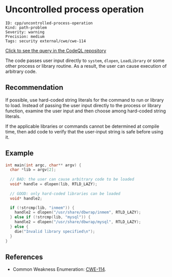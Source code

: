 # Uncontrolled process operation

```
ID: cpp/uncontrolled-process-operation
Kind: path-problem
Severity: warning
Precision: medium
Tags: security external/cwe/cwe-114

```
[Click to see the query in the CodeQL repository](https://github.com/github/codeql/tree/main/cpp/ql/src/Security/CWE/CWE-114/UncontrolledProcessOperation.ql)

The code passes user input directly to `system`, `dlopen`, `LoadLibrary` or some other process or library routine. As a result, the user can cause execution of arbitrary code.


## Recommendation
If possible, use hard-coded string literals for the command to run or library to load. Instead of passing the user input directly to the process or library function, examine the user input and then choose among hard-coded string literals.

If the applicable libraries or commands cannot be determined at compile time, then add code to verify that the user-input string is safe before using it.


## Example

```c
int main(int argc, char** argv) {
  char *lib = argv[2];
  
  // BAD: the user can cause arbitrary code to be loaded
  void* handle = dlopen(lib, RTLD_LAZY);
  
  // GOOD: only hard-coded libraries can be loaded
  void* handle2;

  if (!strcmp(lib, "inmem")) {
    handle2 = dlopen("/usr/share/dbwrap/inmem", RTLD_LAZY);
  } else if (!strcmp(lib, "mysql")) {
    handle2 = dlopen("/usr/share/dbwrap/mysql", RTLD_LAZY);
  } else {
    die("Invalid library specified\n");
  }
}

```

## References
* Common Weakness Enumeration: [CWE-114](https://cwe.mitre.org/data/definitions/114.html).